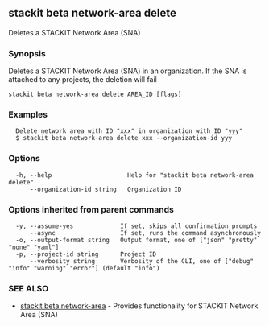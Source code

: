 ## stackit beta network-area delete

Deletes a STACKIT Network Area (SNA)

### Synopsis

Deletes a STACKIT Network Area (SNA) in an organization.
If the SNA is attached to any projects, the deletion will fail


```
stackit beta network-area delete AREA_ID [flags]
```

### Examples

```
  Delete network area with ID "xxx" in organization with ID "yyy"
  $ stackit beta network-area delete xxx --organization-id yyy
```

### Options

```
  -h, --help                     Help for "stackit beta network-area delete"
      --organization-id string   Organization ID
```

### Options inherited from parent commands

```
  -y, --assume-yes             If set, skips all confirmation prompts
      --async                  If set, runs the command asynchronously
  -o, --output-format string   Output format, one of ["json" "pretty" "none" "yaml"]
  -p, --project-id string      Project ID
      --verbosity string       Verbosity of the CLI, one of ["debug" "info" "warning" "error"] (default "info")
```

### SEE ALSO

* [stackit beta network-area](./stackit_beta_network-area.md)	 - Provides functionality for STACKIT Network Area (SNA)

